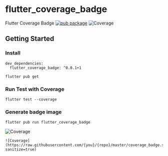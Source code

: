 # flutter_coverage_badge

Flutter Coverage Badge
[![pub package](https://img.shields.io/badge/pub-0.0.1+1-blueviolet.svg)](https://pub.dev/packages/flutter_coverage_badge)
![Coverage](https://raw.githubusercontent.com/amondnet/flutter_coverage_badge/master/coverage_badge.svg?sanitize=true)


## Getting Started

### Install

```
dev_dependencies:
  flutter_coverage_badge: ^0.0.1+1
```

```
flutter pub get
```


### Run Test with Coverage

```
flutter test --coverage
```

### Generate badge image

```
flutter pub run flutter_coverage_badge
```

![Coverage](https://raw.githubusercontent.com/amondnet/flutter_coverage_badge/master/coverage_badge.svg?sanitize=true)

```
![Coverage](https://raw.githubusercontent.com/{you}/{repo}/master/coverage_badge.svg?sanitize=true)

```





